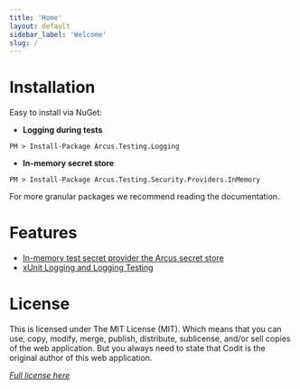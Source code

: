 ```yaml
---
title: 'Home'
layout: default
sidebar_label: 'Welcome'
slug: /
---
```


# Installation

Easy to install via NuGet:

- **Logging during tests**

```shell
PM > Install-Package Arcus.Testing.Logging
```

- **In-memory secret store**

```shell
PM > Install-Package Arcus.Testing.Security.Providers.InMemory
```

For more granular packages we recommend reading the documentation.

# Features

- [In-memory test secret provider the Arcus secret store](features/inmemory-secret-provider)
- [xUnit Logging and Logging Testing](features/logging)

# License

This is licensed under The MIT License (MIT). Which means that you can use, copy, modify, merge, publish, distribute, sublicense, and/or sell copies of the web application. But you always need to state that Codit is the original author of this web application.

_[Full license here](https://github.com/arcus-azure/arcus.testing/blob/master/LICENSE)_
